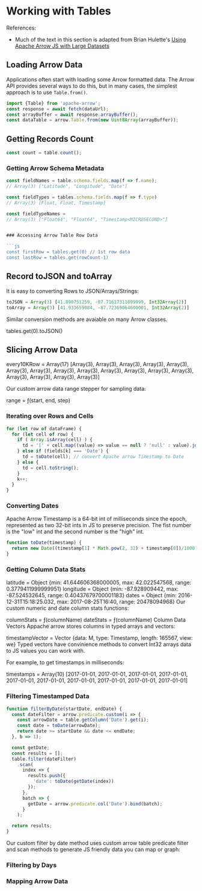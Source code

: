 # Working with Tables

References:
* Much of the text in this section is adapted from Brian Hulette's [Using Apache Arrow JS with Large Datasets](https://observablehq.com/@theneuralbit/using-apache-arrow-js-with-large-datasets)


## Loading Arrow Data

Applications often start with loading some Arrow formatted data. The Arrow API provides several ways to do this, but in many cases, the simplest approach is to use `Table.from()`.

```js
import {Table} from 'apache-arrow';
const response = await fetch(dataUrl);
const arrayBuffer = await response.arrayBuffer();
const dataTable = arrow.Table.from(new Uint8Array(arrayBuffer));
```

## Getting Records Count

```js
const count = table.count();
```

### Getting Arrow Schema Metadata

```js
const fieldNames = table.schema.fields.map(f => f.name);
// Array(3) ["Latitude", "Longitude", "Date"]
```

```js
const fieldTypes = tables.schema.fields.map(f => f.type)
// Array(3) [Float, Float, Timestamp]

const fieldTypeNames = 
// Array(3) ["Float64", "Float64", "Timestamp<MICROSECOND>"]


### Accessing Arrow Table Row Data

```js
const firstRow = tables.get(0) // 1st row data
const lastRow = tables.get(rowCount-1)
```

## Record toJSON and toArray

It is easy to converting Rows to JSON/Arrays/Strings:

```js
toJSON = Array(3) [41.890751259, -87.71617311899999, Int32Array(2)]
toArray = Array(3) [41.933659084, -87.72369064600001, Int32Array(2)]
```

Similar conversion methods are avaiable on many Arrow classes.

tables.get(0).toJSON()

## Slicing Arrow Data

every10KRow = Array(17) [Array(3), Array(3), Array(3), Array(3), Array(3), Array(3), Array(3), Array(3), Array(3), Array(3), Array(3), Array(3), Array(3), Array(3), Array(3), Array(3), Array(3)]

Our custom arrow data range stepper for sampling data:

range = ƒ(start, end, step)

### Iterating over Rows and Cells

```js
for (let row of dataFrame) {
  for (let cell of row) {
    if ( Array.isArray(cell) ) {
      td = '[' + cell.map((value) => value == null ? 'null' : value).join(', ') + ']';
    } else if (fields[k] === 'Date') {
      td = toDate(cell); // convert Apache arrow Timestamp to Date
    } else {
      td = cell.toString();
    }
    k++;
  }
}
```


### Converting Dates

Apache Arrow Timestamp is a 64-bit int of milliseconds since the epoch, represented as two 32-bit ints in JS to preserve precision. The fist number is the "low" int and the second number is the "high" int.

```js
function toDate(timestamp) {
  return new Date((timestamp[1] * Math.pow(2, 32) + timestamp[0])/1000);
}
```


### Getting Column Data Stats

latitude = Object {min: 41.644606368000005, max: 42.022547568, range: 0.3779411999999951}
longitude = Object {min: -87.928909442, max: -87.524532645, range: 0.40437679700001183}
dates = Object {min: 2016-12-31T15:18:25.032, max: 2017-08-25T16:40, range: 20478094968}
Our custom numeric and date column stats functions:

columnStats = ƒ(columnName)
dateStats = ƒ(columnName)
Column Data Vectors
Appache arrow stores columns in typed arrays and vectors:

timestampVector = Vector<Timestamp> {data: M, type: Timestamp, length: 165567, view: we}
Typed vectors have convinience methods to convert Int32 arrays data to JS values you can work with.

For example, to get timestamps in milliseconds:

timestamps = Array(10) [2017-01-01, 2017-01-01, 2017-01-01, 2017-01-01, 2017-01-01, 2017-01-01, 2017-01-01, 2017-01-01, 2017-01-01, 2017-01-01]

### Filtering Timestamped Data

```js
function filterByDate(startDate, endDate) {
  const dateFilter = arrow.predicate.custom(i => {
  	const arrowDate = table.getColumn('Date').get(i);
    const date = toDate(arrowDate);
    return date >= startDate && date <= endDate;
  }, b => 1);

  const getDate;
  const results = [];
  table.filter(dateFilter)
    .scan(
      index => {
        results.push({
          'date': toDate(getDate(index))
        });
      },
      batch => {
        getDate = arrow.predicate.col('Date').bind(batch);
      }
    );

  return results;
}
```

Our custom filter by date method uses custom arrow table predicate filter and scan methods to generate JS friendly data you can map or graph:


### Filtering by Days


### Mapping Arrow Data

